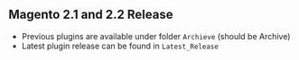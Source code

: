 ## Magento 2.1 and 2.2 Release
- Previous plugins are available under folder `Archieve` (should be Archive)
- Latest plugin release can be found in `Latest_Release`
